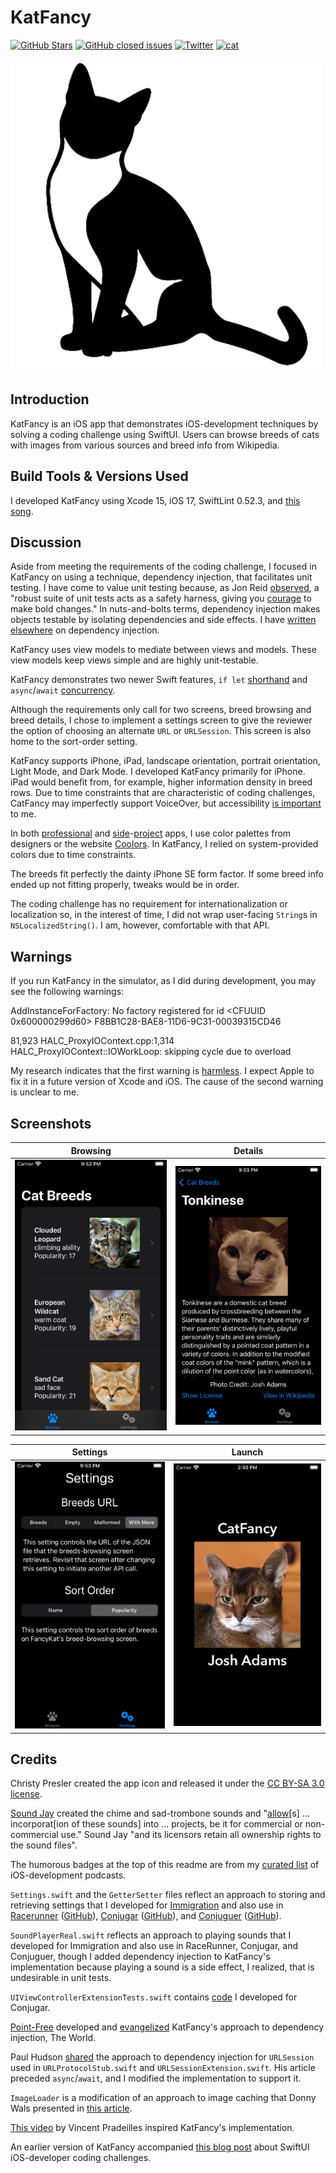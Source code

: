 KatFancy
===========

[![GitHub Stars](https://img.shields.io/github/stars/badges/shields.svg?style=social&label=Star)]()
[![GitHub closed issues](https://img.shields.io/github/issues-closed/badges/shields.svg)]()
[![Twitter](https://img.shields.io/badge/twitter-@vermont42-blue.svg?style=flat)](http://twitter.com/vermont42)
[![cat](https://img.shields.io/badge/cat-friendly-blue.svg)](https://twitter.com/vermont42/status/784504585243078656)

<a href="url"><img src="KatFancy/Assets/Assets.xcassets/AppIcon.appiconset/icon.png" height="500"></a>
<br />

## Introduction

KatFancy is an iOS app that demonstrates iOS-development techniques by solving a coding challenge using SwiftUI. Users can browse breeds of cats with images from various sources and breed info from Wikipedia.

## Build Tools & Versions Used

I developed KatFancy using Xcode 15, iOS 17, SwiftLint 0.52.3, and [this song](https://youtu.be/gHFb1WFG5PU?t=3630).

## Discussion

Aside from meeting the requirements of the coding challenge, I focused in KatFancy on using a technique, dependency injection, that facilitates unit testing. I have come to value unit testing because, as Jon Reid [observed](https://qualitycoding.org), a "robust suite of unit tests acts as a safety harness, giving you [courage](https://www.theverge.com/2016/9/7/12838024/apple-iphone-7-plus-headphone-jack-removal-courage) to make bold changes." In nuts-and-bolts terms, dependency injection makes objects testable by isolating dependencies and side effects. I have [written](https://racecondition.software/blog/dependency-injection/) [elsewhere](https://racecondition.software/blog/unit-testing/) on dependency injection.

KatFancy uses view models to mediate between views and models. These view models keep views simple and are highly unit-testable.

KatFancy demonstrates two newer Swift features, `if let` [shorthand](https://github.com/apple/swift-evolution/blob/main/proposals/0345-if-let-shorthand.md) and `async`/`await` [concurrency](https://github.com/apple/swift-evolution/blob/main/proposals/0296-async-await.md).

Although the requirements only call for two screens, breed browsing and breed details, I chose to implement a settings screen to give the reviewer the option of choosing an alternate `URL` or `URLSession`. This screen is also home to the sort-order setting.

KatFancy supports iPhone, iPad, landscape orientation, portrait orientation, Light Mode, and Dark Mode. I developed KatFancy primarily for iPhone. iPad would benefit from, for example, higher information density in breed rows. Due to time constraints that are characteristic of coding challenges, CatFancy may imperfectly support VoiceOver, but accessibility [is important](https://github.com/vermont42/Conjuguer/commit/7d93d1459a085bb498cf9a7e4f3680f2d7e08839) to me.

In both [profes](https://apps.apple.com/us/app/capital-one-mobile/id407558537)[sional](https://itunes.apple.com/us/app/sfo-taxiq/id1096206222) and [side](https://github.com/vermont42/RaceRunner/blob/master/RaceRunner/UiConstants.swift)-[project](https://github.com/vermont42/Conjugar/blob/master/Conjugar/Colors.swift) apps, I use color palettes from designers or the website [Coolors](https://coolors.co). In KatFancy, I relied on system-provided colors due to time constraints.

The breeds fit perfectly the dainty iPhone SE form factor. If some breed info ended up not fitting properly, tweaks would be in order.

The coding challenge has no requirement for internationalization or localization so, in the interest of time, I did not wrap user-facing `String`s in `NSLocalizedString()`. I am, however, comfortable with that API.

## Warnings

If you run KatFancy in the simulator, as I did during development, you may see the following warnings:

AddInstanceForFactory: No factory registered for id <CFUUID 0x600000299d60> F8BB1C28-BAE8-11D6-9C31-00039315CD46

81,923 HALC_ProxyIOContext.cpp:1,314 HALC_ProxyIOContext::IOWorkLoop: skipping cycle due to overload

My research indicates that the first warning is [harmless](https://en.wikipedia.org/wiki/Mostly_Harmless). I expect Apple to fix it in a future version of Xcode and iOS. The cause of the second warning is unclear to me.

## Screenshots

| Browsing | Details |
| -------- | ------- |
| ![](img/browse.png) | ![](img/details.png) |

| Settings | Launch |
| -------- | ------- |
| ![](img/settings.png) | ![](img/launch.png) |

## Credits

Christy Presler created the app icon and released it under the [CC BY-SA 3.0 license](https://creativecommons.org/licenses/by-sa/3.0/).

[Sound Jay](https://www.soundjay.com) created the chime and sad-trombone sounds and "[allow](https://www.soundjay.com/tos.html)[s] ... incorporat[ion of these sounds] into ... projects, be it for commercial or non-commercial use." Sound Jay "and its licensors retain all ownership rights to the sound files".

The humorous badges at the top of this readme are from my [curated list](https://github.com/vermont42/Podcasts) of iOS-development podcasts.

`Settings.swift` and the `GetterSetter` files reflect an approach to storing and retrieving settings that I developed for [Immigration](https://itunes.apple.com/us/app/immigration/id777319358) and also use in [Racerunner](https://itunes.apple.com/us/app/racerunner-run-tracking-app/id1065017082) ([GitHub](https://github.com/vermont42/RaceRunner)), [Conjugar](https://itunes.apple.com/us/app/conjugar/id1236500467) ([GitHub](https://github.com/vermont42/Conjugar/)), and [Conjuguer](https://apps.apple.com/us/app/conjuguer/id1588624373) ([GitHub](https://github.com/vermont42/Conjuguer)).

`SoundPlayerReal.swift` reflects an approach to playing sounds that I developed for Immigration and also use in RaceRunner, Conjugar, and Conjuguer, though I added dependency injection to KatFancy's implementation because playing a sound is a side effect, I realized, that is undesirable in unit tests.

`UIViewControllerExtensionTests.swift` contains [code](https://github.com/vermont42/Conjugar/blob/master/ConjugarTests/Utils/UIViewControllerExtensionsTests.swift) I developed for Conjugar.

[Point-Free](https://www.pointfree.co/) developed and [evangelized](https://www.pointfree.co/blog/posts/21-how-to-control-the-world) KatFancy's approach to dependency injection, The World.

Paul Hudson [shared](https://www.hackingwithswift.com/articles/153/how-to-test-ios-networking-code-the-easy-way) the approach to dependency injection for `URLSession` used in `URLProtocolStub.swift` and `URLSessionExtension.swift`. His article preceded `async`/`await`, and I modified the implementation to support it.

`ImageLoader` is a modification of an approach to image caching that Donny Wals presented in [this article](https://www.donnywals.com/using-swifts-async-await-to-build-an-image-loader/).

[This video](https://www.youtube.com/watch?v=n1PeOa3qXy8) by Vincent Pradeilles inspired KatFancy's implementation.

An earlier version of KatFancy accompanied [this blog post](https://racecondition.software/blog/swiftui-homeworks/) about SwiftUI iOS-developer coding challenges.
